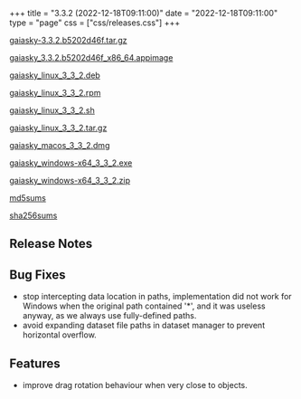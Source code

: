 +++
title = "3.3.2 (2022-12-18T09:11:00)"
date = "2022-12-18T09:11:00"
type = "page"
css = ["css/releases.css"]
+++

<section class="download-links">

<div class="package">

[gaiasky-3.3.2.b5202d46f.tar.gz](https://gaia.ari.uni-heidelberg.de/gaiasky/releases/3.3.2.b5202d46f/gaiasky-3.3.2.b5202d46f.tar.gz)

</div>
<div class="package">

[gaiasky_3.3.2.b5202d46f_x86_64.appimage](https://gaia.ari.uni-heidelberg.de/gaiasky/releases/3.3.2.b5202d46f/gaiasky_3.3.2.b5202d46f_x86_64.appimage)

</div>
<div class="package">

[gaiasky_linux_3_3_2.deb](https://gaia.ari.uni-heidelberg.de/gaiasky/releases/3.3.2.b5202d46f/gaiasky_linux_3_3_2.deb)

</div>
<div class="package">

[gaiasky_linux_3_3_2.rpm](https://gaia.ari.uni-heidelberg.de/gaiasky/releases/3.3.2.b5202d46f/gaiasky_linux_3_3_2.rpm)

</div>
<div class="package">

[gaiasky_linux_3_3_2.sh](https://gaia.ari.uni-heidelberg.de/gaiasky/releases/3.3.2.b5202d46f/gaiasky_linux_3_3_2.sh)

</div>
<div class="package">

[gaiasky_linux_3_3_2.tar.gz](https://gaia.ari.uni-heidelberg.de/gaiasky/releases/3.3.2.b5202d46f/gaiasky_linux_3_3_2.tar.gz)

</div>
<div class="package">

[gaiasky_macos_3_3_2.dmg](https://gaia.ari.uni-heidelberg.de/gaiasky/releases/3.3.2.b5202d46f/gaiasky_macos_3_3_2.dmg)

</div>
<div class="package">

[gaiasky_windows-x64_3_3_2.exe](https://gaia.ari.uni-heidelberg.de/gaiasky/releases/3.3.2.b5202d46f/gaiasky_windows-x64_3_3_2.exe)

</div>
<div class="package">

[gaiasky_windows-x64_3_3_2.zip](https://gaia.ari.uni-heidelberg.de/gaiasky/releases/3.3.2.b5202d46f/gaiasky_windows-x64_3_3_2.zip)

</div>
<div class="package">

[md5sums](https://gaia.ari.uni-heidelberg.de/gaiasky/releases/3.3.2.b5202d46f/md5sums)

</div>
<div class="package">

[sha256sums](https://gaia.ari.uni-heidelberg.de/gaiasky/releases/3.3.2.b5202d46f/sha256sums)

</div>


</section>

<section class="release-notes">

# Release Notes


## Bug Fixes
- stop intercepting data location in paths, implementation did not work for Windows when the original path contained '*', and it was useless anyway, as we always use fully-defined paths.
- avoid expanding dataset file paths in dataset manager to prevent horizontal overflow.

## Features
- improve drag rotation behaviour when very close to objects.

</section>